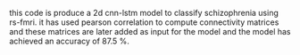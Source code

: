 this code is produce a 2d cnn-lstm model to classify schizophrenia using rs-fmri. it has used pearson correlation to compute connectivity matrices and these matrices are later added as input for the model and the model has achieved an accuracy of 87.5 %.

